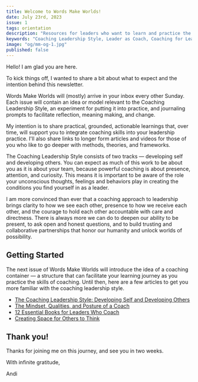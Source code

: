 ```yaml
---
title: Welcome to Words Make Worlds!
date: July 23rd, 2023
issue: 1
tags: orientation
description: "Resources for leaders who want to learn and practice the Coaching Leadership Style"
keywords: "Coaching Leadership Style, Leader as Coach, Coaching for Leaders, Manager as Coach"
image: "og/mm-og-1.jpg"
published: false
---
```


Hello! I am glad you are here.

To kick things off, I wanted to share a bit about what to expect and the intention behind this newsletter.

Words Make Worlds will (mostly) arrive in your inbox every other Sunday. Each issue will contain an idea or model relevant to the Coaching Leadership Style, an experiment for putting it into practice, and journaling prompts to facilitate reflection, meaning making, and change.

My intention is to share practical, grounded, actionable learnings that, over time, will support you to integrate coaching skills into your leadership practice. I'll also share links to longer form articles and videos for those of you who like to go deeper with methods, theories, and frameworks.

The Coaching Leadership Style consists of two tracks &mdash; developing self and developing others. You can expect as much of this work to be about you as it is about your team, because powerful coaching is about presence, attention, and curiosity. This means it is important to be aware of the role your unconscious thoughts, feelings and behaviors play in creating the conditions you find yourself in as a leader.

I am more convinced than ever that a coaching approach to leadership brings clarity to how we see each other, presence to how we receive each other, and the courage to hold each other accountable with care and directness. There is always more we can do to deepen our ability to be present, to ask open and honest questions, and to build trusting and collaborative partnerships that honor our humanity and unlock worlds of possibility.

## Getting Started

The next issue of Words Make Worlds will introduce the idea of a coaching container &mdash; a structure that can facilitate your learning journey as you practice the skills of coaching. Until then, here are a few articles to get you more familiar with the coaching leadership style.

- [The Coaching Leadership Style: Developing Self and Developing Others​](https://medium.com/wordsmakeworlds/the-coaching-leadership-style-developing-self-and-developing-others-2f3fd665ba6d)
- [The Mindset, Qualities, and Posture of a Coach](https://medium.com/wordsmakeworlds/the-mindset-qualities-and-posture-of-a-coach-28ff82c21a21)
- [12 Essential Books for Leaders Who Coach](https://medium.com/wordsmakeworlds/12-essential-books-for-leaders-who-coach-a7620fce706a)
- [Creating Space for Others to Think](https://medium.com/wordsmakeworlds/creating-space-for-others-to-think-30a6e8b418e1)

## Thank you!
Thanks for joining me on this journey, and see you in two weeks.

With infinite gratitude,

Andi
